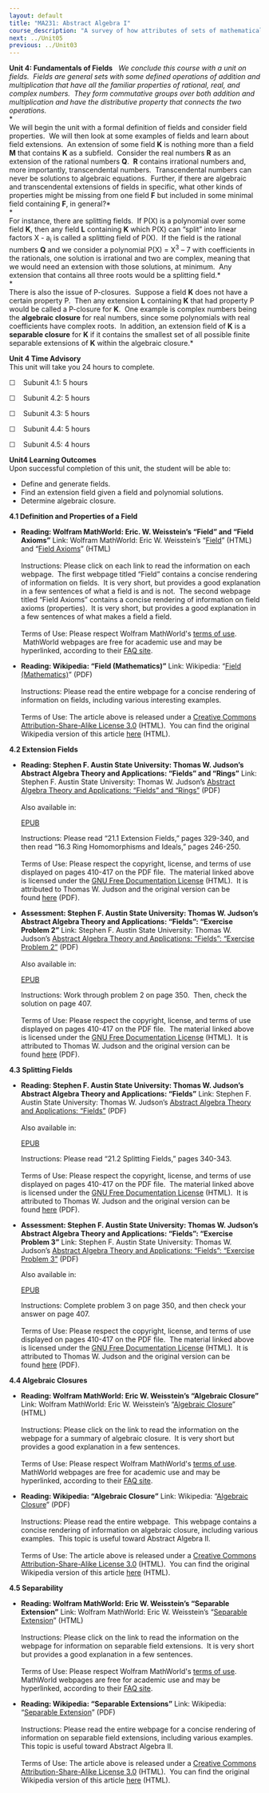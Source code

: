 ```yaml
---
layout: default
title: "MA231: Abstract Algebra I"
course_description: "A survey of how attributes of sets of mathematical objects behave when one or more properties we associate with real numbers are restricted, through a review of basic set theory, integers, and functions, followed by an exploration of the fundamentals of groups, rings, and fields."
next: ../Unit05
previous: ../Unit03
---
```

**Unit 4: Fundamentals of Fields** <span id="4"></span> 
*We conclude this course with a unit on fields.  Fields are general sets
with some defined operations of addition and multiplication that have
all the familiar properties of rational, real, and complex numbers. 
They form commutative groups over both addition and multiplication and
have the distributive property that connects the two operations.*  
 *             
 We will begin the unit with a formal definition of fields and consider
field properties.  We will then look at some examples of fields and
learn about field extensions.  An extension of some field **K** is
nothing more than a field **M** that contains **K** as a subfield. 
Consider the real numbers **R** as an extension of the rational numbers
**Q**.  **R** contains irrational numbers and, more importantly,
transcendental numbers.  Transcendental numbers can never be solutions
to algebraic equations.  Further, if there are algebraic and
transcendental extensions of fields in specific, what other kinds of
properties might be missing from one field **F** but included in some
minimal field containing **F**, in general?*  
 *             
 For instance, there are splitting fields.  If P(X) is a polynomial over
some field **K**, then any field **L** containing **K** which P(X) can
“split” into linear factors X - a<sub>i</sub> is called a splitting
field of P(X).  If the field is the rational numbers **Q** and we
consider a polynomial P(X) = X<sup>3</sup> – 7 with coefficients in the
rationals, one solution is irrational and two are complex, meaning that
we would need an extension with those solutions, at minimum.  Any
extension that contains all three roots would be a splitting field.*  
 *             
 There is also the issue of P-closures.  Suppose a field **K** does not
have a certain property P.  Then any extension **L** containing **K**
that had property P would be called a P-closure for **K**.  One example
is complex numbers being the **algebraic closure** for real numbers,
since some polynomials with real coefficients have complex roots.  In
addition, an extension field of **K** is a **separable closure** for
**K** if it contains the smallest set of all possible finite separable
extensions of **K** within the algebraic closure.*

**Unit 4 Time Advisory**  
This unit will take you 24 hours to complete.

☐    Subunit 4.1: 5 hours

☐    Subunit 4.2: 5 hours

☐    Subunit 4.3: 5 hours

☐    Subunit 4.4: 5 hours

☐    Subunit 4.5: 4 hours

**Unit4 Learning Outcomes**  
Upon successful completion of this unit, the student will be able to:

-   Define and generate fields.
-   Find an extension field given a field and polynomial solutions.
-   Determine algebraic closure.

**4.1 Definition and Properties of a Field** <span id="4.1"></span> 
-   **Reading: Wolfram MathWorld: Eric. W. Weisstein’s “Field” and
    “Field Axioms”**
    Link: Wolfram MathWorld: Eric W. Weisstein’s
    “[Field](http://mathworld.wolfram.com/Field.html)” (HTML) and
    “[Field Axioms](http://mathworld.wolfram.com/FieldAxioms.html)”
    (HTML)  
        
     Instructions: Please click on each link to read the information on
    each webpage.  The first webpage titled “Field” contains a concise
    rendering of information on fields.  It is very short, but provides
    a good explanation in a few sentences of what a field is and is
    not.  The second webpage titled “Field Axioms” contains a concise
    rendering of information on field axioms (properties).  It is very
    short, but provides a good explanation in a few sentences of what
    makes a field a field.  
        
     Terms of Use: Please respect Wolfram MathWorld's [terms of
    use](http://mathworld.wolfram.com/about/terms.html).  MathWorld
    webpages are free for academic use and may be hyperlinked, according
    to their [FAQ
    site](http://mathworld.wolfram.com/about/faq.html#linking).

-   **Reading: Wikipedia: “Field (Mathematics)”**
    Link: Wikipedia: “[Field
    (Mathematics)](https://resources.saylor.org/wwwresources/archived/site/wp-content/uploads/2011/04/Field-mathematics.pdf)”
    (PDF)  
        
     Instructions: Please read the entire webpage for a concise
    rendering of information on fields, including various interesting
    examples.  
        
     Terms of Use: The article above is released under a [Creative
    Commons Attribution-Share-Alike License
    3.0](http://creativecommons.org/licenses/by-sa/3.0/) (HTML).  You
    can find the original Wikipedia version of this article
    [here](http://en.wikipedia.org/wiki/Field_(mathematics)) (HTML).

**4.2 Extension Fields** <span id="4.2"></span> 
-   **Reading: Stephen F. Austin State University: Thomas W. Judson’s
    Abstract Algebra Theory and Applications: “Fields” and “Rings”**
    Link: Stephen F. Austin State University: Thomas W. Judson’s
    [Abstract Algebra Theory and Applications: “Fields” and
    “Rings”](https://resources.saylor.org/wwwresources/archived/site/wp-content/uploads/2011/07/MA231-1.1.1book.pdf)
    (PDF)  
        
     Also available in:  

    [EPUB](https://resources.saylor.org/wwwresources/archived/site/wp-content/uploads/2011/08/MA231-1.1.1book-Thomas-W.-Judson.epub)  
      
     Instructions: Please read “21.1 Extension Fields,” pages 329-340,
    and then read “16.3 Ring Homomorphisms and Ideals,” pages 246-250.  
        
     Terms of Use: Please respect the copyright, license, and terms of
    use displayed on pages 410-417 on the PDF file.  The material linked
    above is licensed under the [GNU Free Documentation
    License](http://www.gnu.org/licenses/fdl.html) (HTML).  It is
    attributed to Thomas W. Judson and the original version can be
    found [here](http://abstract.ups.edu/download/aata-20100827.pdf) (PDF).

-   **Assessment: Stephen F. Austin State University: Thomas W. Judson’s
    Abstract Algebra Theory and Applications: “Fields”: “Exercise
    Problem 2”**
    Link: Stephen F. Austin State University: Thomas W. Judson’s
    [Abstract Algebra Theory and Applications: “Fields”: “Exercise
    Problem
    2”](https://resources.saylor.org/wwwresources/archived/site/wp-content/uploads/2011/07/MA231-1.1.1book.pdf)
    (PDF)  
        
     Also available in:  

    [EPUB](https://resources.saylor.org/wwwresources/archived/site/wp-content/uploads/2011/08/MA231-1.1.1book-Thomas-W.-Judson.epub)  
      
     Instructions: Work through problem 2 on page 350.  Then, check the
    solution on page 407.  
        
     Terms of Use: Please respect the copyright, license, and terms of
    use displayed on pages 410-417 on the PDF file.  The material linked
    above is licensed under the [GNU Free Documentation
    License](http://www.gnu.org/licenses/fdl.html) (HTML).  It is
    attributed to Thomas W. Judson and the original version can be
    found [here](http://abstract.ups.edu/download/aata-20100827.pdf) (PDF).

**4.3 Splitting Fields** <span id="4.3"></span> 
-   **Reading: Stephen F. Austin State University: Thomas W. Judson’s
    Abstract Algebra Theory and Applications: “Fields”**
    Link: Stephen F. Austin State University: Thomas W. Judson’s
    [Abstract Algebra Theory and Applications:
    “Fields”](https://resources.saylor.org/wwwresources/archived/site/wp-content/uploads/2011/07/MA231-1.1.1book.pdf)
    (PDF)  
        
     Also available in:  

    [EPUB](https://resources.saylor.org/wwwresources/archived/site/wp-content/uploads/2011/08/MA231-1.1.1book-Thomas-W.-Judson.epub)  
      
     Instructions: Please read “21.2 Splitting Fields,” pages 340-343.  
        
     Terms of Use: Please respect the copyright, license, and terms of
    use displayed on pages 410-417 on the PDF file.  The material linked
    above is licensed under the [GNU Free Documentation
    License](http://www.gnu.org/licenses/fdl.html) (HTML).  It is
    attributed to Thomas W. Judson and the original version can be
    found [here](http://abstract.ups.edu/download/aata-20100827.pdf) (PDF).

-   **Assessment: Stephen F. Austin State University: Thomas W. Judson’s
    Abstract Algebra Theory and Applications: “Fields”: “Exercise
    Problem 3”**
    Link: Stephen F. Austin State University: Thomas W. Judson’s
    [Abstract Algebra Theory and Applications: “Fields”: “Exercise
    Problem
    3”](https://resources.saylor.org/wwwresources/archived/site/wp-content/uploads/2011/07/MA231-1.1.1book.pdf) (PDF)  
      
     Also available in:  

    [EPUB](https://resources.saylor.org/wwwresources/archived/site/wp-content/uploads/2011/08/MA231-1.1.1book-Thomas-W.-Judson.epub)  
      
     Instructions: Complete problem 3 on page 350, and then check your
    answer on page 407.  
        
     Terms of Use: Please respect the copyright, license, and terms of
    use displayed on pages 410-417 on the PDF file.  The material linked
    above is licensed under the [GNU Free Documentation
    License](http://www.gnu.org/licenses/fdl.html) (HTML).  It is
    attributed to Thomas W. Judson and the original version can be
    found [here](http://abstract.ups.edu/download/aata-20100827.pdf) (PDF).

**4.4 Algebraic Closures** <span id="4.4"></span> 
-   **Reading: Wolfram MathWorld: Eric W. Weisstein’s “Algebraic
    Closure”**
    Link: Wolfram MathWorld: Eric W. Weisstein’s “[Algebraic
    Closure](http://mathworld.wolfram.com/AlgebraicClosure.html)”
    (HTML)  
        
     Instructions: Please click on the link to read the information on
    the webpage for a summary of algebraic closure.  It is very short
    but provides a good explanation in a few sentences.  
        
     Terms of Use: Please respect Wolfram MathWorld's [terms of
    use](http://mathworld.wolfram.com/about/terms.html).  MathWorld
    webpages are free for academic use and may be hyperlinked, according
    to their [FAQ
    site](http://mathworld.wolfram.com/about/faq.html#linking).

-   **Reading: Wikipedia: “Algebraic Closure”**
    Link: Wikipedia: “[Algebraic
    Closure](https://resources.saylor.org/wwwresources/archived/site/wp-content/uploads/2011/04/Algebraic-closure.pdf)”
    (PDF)  
        
     Instructions: Please read the entire webpage.  This webpage
    contains a concise rendering of information on algebraic closure,
    including various examples.  This topic is useful toward Abstract
    Algebra II.  
        
     Terms of Use: The article above is released under a [Creative
    Commons Attribution-Share-Alike License
    3.0](http://creativecommons.org/licenses/by-sa/3.0/) (HTML).  You
    can find the original Wikipedia version of this article
    [here](http://en.wikipedia.org/wiki/Algebraic_closure) (HTML).

**4.5 Separability** <span id="4.5"></span> 
-   **Reading: Wolfram MathWorld: Eric W. Weisstein’s “Separable
    Extension”**
    Link: Wolfram MathWorld: Eric W. Weisstein’s “[Separable
    Extension](http://mathworld.wolfram.com/SeparableExtension.html)”
    (HTML)  
        
     Instructions: Please click on the link to read the information on
    the webpage for information on separable field extensions.  It is
    very short but provides a good explanation in a few sentences.  
        
     Terms of Use: Please respect Wolfram MathWorld's [terms of
    use](http://mathworld.wolfram.com/about/terms.html).  MathWorld
    webpages are free for academic use and may be hyperlinked, according
    to their [FAQ
    site](http://mathworld.wolfram.com/about/faq.html#linking).

-   **Reading: Wikipedia: “Separable Extensions”**
    Link: Wikipedia: “[Separable
    Extension](https://resources.saylor.org/wwwresources/archived/site/wp-content/uploads/2011/04/Seperable-extension.pdf)”
    (PDF)  
        
     Instructions: Please read the entire webpage for a concise
    rendering of information on separable field extensions, including
    various examples.  This topic is useful toward Abstract Algebra
    II.  
        
     Terms of Use: The article above is released under a [Creative
    Commons Attribution-Share-Alike License
    3.0](http://creativecommons.org/licenses/by-sa/3.0/) (HTML).  You
    can find the original Wikipedia version of this article
    [here](http://en.wikipedia.org/wiki/Separable_extension) (HTML).


